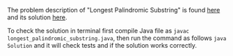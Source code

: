 The problem description of "Longest Palindromic Substring" is found [here](https://leetcode.com/problems/longest-palindromic-substring/) and its solution [here](https://github.com/aurimas13/Solutions-To-Problems/blob/main/LeetCode/Java%20Solutions/Longest%20Palindromic%20Substring/longest_palindromic_substring.java).

To check the solution in terminal first compile Java file as `javac longest_palindromic_substring.java`, then run the command as follows `java Solution` and it will check tests and if the solution works correctly.